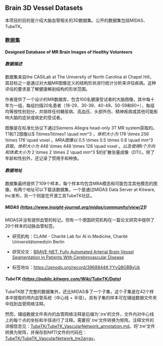 ## Brain 3D Vessel Datasets

本项目的目的是介绍大脑血管相关的3D数据集。公开的数据集包括MIDAS、TubeTK。

### 数据集

#### Designed Database of MR Brain Images of Healthy Volunteers

##### 数据描述

数据集来自the CASILab at The University of North Carolina at Chapel Hill，其目标之一是通过对大脑MR图像定义的结构形状进行统计分析来评估疾病。这种评估的要求是了解健康解剖结构的形状范围。

作者提供了一个设计的MR数据库，包含100名健康受试者的大脑图像，其中每十年为一组，每组扫描20名患者（18-29、30-39、40-49、50-59和60+），每组均等按性别划分，并排除任何糖尿病、高血压、头部外伤、精神疾病或其他可能影响大脑的症状或病史的受试者。

图像是在标准化协议下通过Siemens Allegra head-only 3T MR system获取的。T1和T2图像以$ 1\times1\times1 \quad mm^3 $，体积大小为$ 176 \times 256 \times 176 \quad voxel $。MRA图像以$ 0.5 \times 0.5 \times 0.8 \quad mm^3 $获取，体积大小为$ 448 \times 448 \times 128 \quad voxel $。以及使用6个方向和体素大小为$ 2 \times 2 \times 2 \quad mm^3 $的扩散张量成像（DTI）。除了年龄和性别外，还记录了惯用手和种族。

##### 数据地址

数据集最终提供了109个样本，每个样本均包含MRA模态和可能包含其他模态的图像。有两个地址可以下载该数据集，一个是通过MIDAS Data Server at Kitware, Inc发布，另一个则是在开源工具TubeTK社区。

##### MIDAS (https://www.insight-journal.org/midas/community/view/21)

MIDAS并没有提供血管的标记。但有一个德国研究机构在一篇论文研究中提供了20个样本的动脉血管标签。

* 研究机构：CLAIM - Charité Lab for AI in Medicine, Charité Universitätsmedizin Berlin

* 研究论文：[BRAVE-NET: Fully Automated Arterial Brain Vessel Segmentation in Patients With Cerebrovascular Disease](https://www.frontiersin.org/articles/10.3389/frai.2020.552258/full?utm_source=S-TWT&utm_medium=SNET&utm_campaign=ECO_FRAI_FDATA_XXXXXXXX_auto-dlvrit)

* 标签地址：https://zenodo.org/record/3968844#.YYyQ8GBByUk

##### TubeTK (https://public.kitware.com/Wiki/TubeTK/Data)

TubeTK除了完整的数据集外，还比MIDAS多了一个子集，这个子集是在42个样本中提取的颅内血管系统（中心线 + 半径）。具有子集的样本可在辅组数据文件夹中找到血管网络注释。

然而，辅组数据文件夹内的血管网络注释是后缀为'.tre'的文件，文件内对中心线上的每个点的坐标和半径进行了注释。需要将'.tre'文件转换为矩阵。注释文件的详细信息见：[TubeTK/TubeTK_VascularNetwork_annotation.md](https://github.com/Zhao-BJ/Brain_3D_Vessel_Datasets/blob/main/TubeTK/TubeTK_VascularNetwork_annotation.md)。将'.tre'文件转换为矩阵，并保存到NIfTI文件的代码在：[TubeTK/TubeTK_VascularNetwork_tre2array](https://github.com/Zhao-BJ/Brain_3D_Vessel_Datasets/blob/main/TubeTK/TubeTK_VascularNetwork_tre2array.py)。

